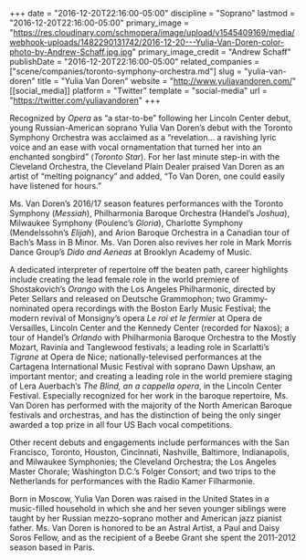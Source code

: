 +++
date = "2016-12-20T22:16:00-05:00"
discipline = "Soprano"
lastmod = "2016-12-20T22:16:00-05:00"
primary_image = "https://res.cloudinary.com/schmopera/image/upload/v1545409169/media/webhook-uploads/1482290131742/2016-12-20---Yulia-Van-Doren-color-photo-by-Andrew-Schaff.jpg.jpg"
primary_image_credit = "Andrew Schaff"
publishDate = "2016-12-20T22:16:00-05:00"
related_companies = ["scene/companies/toronto-symphony-orchestra.md"]
slug = "yulia-van-doren"
title = "Yulia Van Doren"
website = "http://www.yuliavandoren.com/"
[[social_media]]
platform = "Twitter"
template = "social-media"
url = "https://twitter.com/yuliavandoren"
+++

Recognized by *Opera* as “a star-to-be” following her Lincoln Center debut, young Russian-American soprano Yulia Van Doren’s debut with the Toronto Symphony Orchestra was acclaimed as a “revelation… a ravishing lyric voice and an ease with vocal ornamentation that turned her into an enchanted songbird” (*Toronto Star*). For her last minute step-in with the Cleveland Orchestra, the Cleveland Plain Dealer praised Van Doren as an artist of “melting poignancy” and added, “To Van Doren, one could easily have listened for hours.”

Ms. Van Doren’s 2016/17 season features performances with the Toronto Symphony (*Messiah*), Philharmonia Baroque Orchestra (Handel’s *Joshua*), Milwaukee Symphony (Poulenc’s *Gloria*), Charlotte Symphony (Mendelssohn’s *Elijah*), and Arion Baroque Orchestra in a Canadian tour of Bach’s Mass in B Minor. Ms. Van Doren also revives her role in Mark Morris Dance Group’s *Dido and Aeneas* at Brooklyn Academy of Music.

A dedicated interpreter of repertoire off the beaten path, career highlights include creating the lead female role in the world premiere of Shostakovich’s *Orango* with the Los Angeles Philharmonic, directed by Peter Sellars and released on Deutsche Grammophon; two Grammy-nominated opera recordings with the Boston Early Music Festival; the modern revival of Monsigny’s opera *Le roi et le fermier* at Opera de Versailles, Lincoln Center and the Kennedy Center (recorded for Naxos); a tour of Handel’s *Orlando* with Philharmonia Baroque Orchestra to the Mostly Mozart, Ravinia and Tanglewood festivals; a leading role in Scarlatti’s *Tigrane* at Opera de Nice; nationally-televised performances at the Cartagena International Music Festival with soprano Dawn Upshaw, an important mentor; and creating a leading role in the world premiere staging of Lera Auerbach’s *The Blind, an a cappella opera*, in the Lincoln Center Festival. Especially recognized for her work in the baroque repertoire, Ms. Van Doren has performed with the majority of the North American Baroque festivals and orchestras, and has the distinction of being the only singer awarded a top prize in all four US Bach vocal competitions.

Other recent debuts and engagements include performances with the San Francisco, Toronto, Houston, Cincinnati, Nashville, Baltimore, Indianapolis, and Milwaukee Symphonies; the Cleveland Orchestra; the Los Angeles Master Chorale; Washington D.C.’s Folger Consort; and two trips to the Netherlands for performances with the Radio Kamer Filharmonie.

Born in Moscow, Yulia Van Doren was raised in the United States in a music-filled household in which she and her seven younger siblings were taught by her Russian mezzo-soprano mother and American jazz pianist father. Ms. Van Doren is honored to be an Astral Artist, a Paul and Daisy Soros Fellow, and as the recipient of a Beebe Grant she spent the 2011-2012 season based in Paris.
